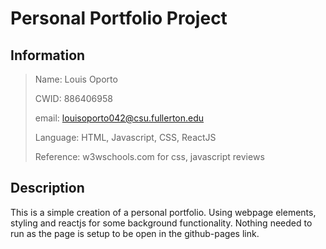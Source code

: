 # Personal Portfolio Project

## Information
> Name: Louis Oporto
>
> CWID: 886406958
>
> email: louisoporto042@csu.fullerton.edu
>
> Language: HTML, Javascript, CSS, ReactJS
>
> Reference: w3wschools.com for css, javascript reviews
>


## Description
This is a simple creation of a personal portfolio. Using webpage elements, styling and reactjs for some background functionality. Nothing needed to run as the page is setup to be open in the github-pages link.
